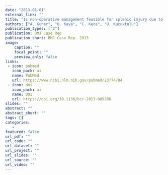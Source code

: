 ```yaml
---
date: "2013-01-01"
external_link: ""
title: "Is non-operative management feasible for splenic injury due to colonoscopy?"
authors: ["A. Guner", "U. Kaya", "C. Kece", "U. Kucuktulu"]
publication_types: ["2"]
publication: BMJ Case Rep
publication_short: BMJ Case Rep. 2013
image:
    caption: ""
    focal_point: ""
    preview_only: false
links:
 - icon: pubmed
   icon_pack: ai
   name: PubMed
   url: https://www.ncbi.nlm.nih.gov/pubmed/23774704
 - icon: doi
   icon_pack: ai
   name: DOI
   url: https://doi.org/10.1136/bcr-2013-009286
slides: ""
abstract: ""
abstract_short: ""
tags: []
categories: 
   - 
featured: false
url_pdf: ""
url_code: ""
url_dataset: ""
url_project: ""
url_slides: ""
url_source: ""
url_video: ""
---
```

